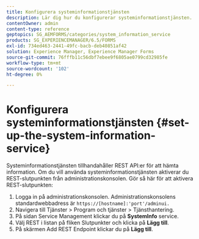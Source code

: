 ```yaml
---
title: Konfigurera systeminformationstjänsten
description: Lär dig hur du konfigurerar systeminformationstjänsten.
contentOwner: admin
content-type: reference
geptopics: SG_AEMFORMS/categories/system_information_service
products: SG_EXPERIENCEMANAGER/6.5/FORMS
exl-id: 734ed463-2441-49fc-bacb-deb40851af42
solution: Experience Manager, Experience Manager Forms
source-git-commit: 76fffb11c56dbf7ebee9f6805ae0799cd32985fe
workflow-type: tm+mt
source-wordcount: '102'
ht-degree: 0%

---
```


# Konfigurera systeminformationstjänsten {#set-up-the-system-information-service}

Systeminformationstjänsten tillhandahåller REST API:er för att hämta information. Om du vill använda systeminformationstjänsten aktiverar du REST-slutpunkten från administrationskonsolen. Gör så här för att aktivera REST-slutpunkten:

1. Logga in på administrationskonsolen. Administrationskonsolens standardwebbadress är `https://[hostname]:'port'/adminui.`
1. Navigera till Tjänster > Program och tjänster > Tjänsthantering.
1. På sidan Service Management klickar du på **SystemInfo** service.
1. Välj REST i listan på fliken Slutpunkter och klicka på **Lägg till**.
1. På skärmen Add REST Endpoint klickar du på **Lägg till**.
